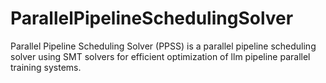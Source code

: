 # ParallelPipelineSchedulingSolver
Parallel Pipeline Scheduling Solver (PPSS) is a parallel pipeline scheduling solver using SMT solvers for efficient optimization of llm pipeline parallel training systems.
